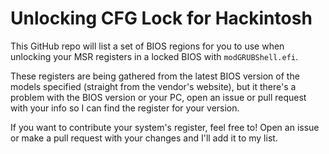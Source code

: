 # Unlocking CFG Lock for Hackintosh

This GitHub repo will list a set of BIOS regions for you to use when unlocking your MSR registers in a locked BIOS with `modGRUBShell.efi`. 

These registers are being gathered from the latest BIOS version of the models specified (straight from the vendor's website), but it there's a problem with the BIOS version or your PC, open an issue or pull request with your info so I can find the register for your version.

If you want to contribute your system's register, feel free to! Open an issue or make a pull request with your changes and I'll add it to my list.
